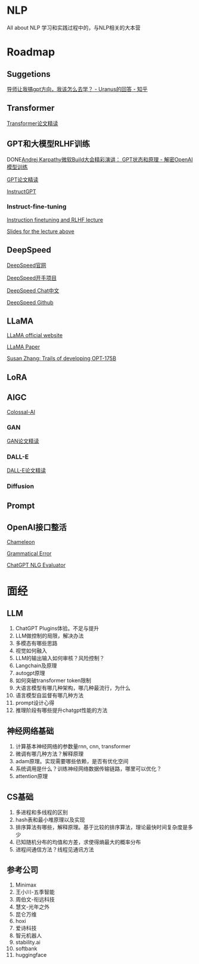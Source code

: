 # NLP

All about NLP
学习和实践过程中的，与NLP相关的大本营

# Roadmap

## Suggetions

[导师让我搞gpt方向，我该怎么去学？ - Uranus的回答 - 知乎](https://www.zhihu.com/question/604134581/answer/3063230236)

## Transformer

[Transformer论文精读](https://youtu.be/nzqlFIcCSWQ)

## GPT和大模型RLHF训练

DONE[Andrej Karpathy微软Build大会精彩演讲： GPT状态和原理 - 解密OpenAI模型训练](https://www.bilibili.com/video/BV1ts4y1T7UH/?share_source=copy_web&vd_source=1aea27c12a97d57f180ca22afea77cce)

[GPT论文精读](https://youtu.be/t70Bl3w7bxY)

[InstructGPT](https://youtu.be/zfIGAwD1jOQ)

### Instruct-fine-tuning

[Instruction finetuning and RLHF lecture](https://youtu.be/zjrM-MW-0y0)

[Slides for the lecture above](https://docs.google.com/presentation/d/13Tylt2SvKvBL2hgILy5CmBtPDv3rXlVrQp01OzAe5Xo/mobilepresent?slide=id.g238b2698243_0_1072)

## DeepSpeed

[DeepSpeed官网](https://www.deepspeed.ai/)

[DeepSpeed开手项目](https://www.deepspeed.ai/tutorials/azure/)

[DeepSpeed Chat中文](https://github.com/microsoft/DeepSpeed/blob/master/blogs/deepspeed-chat/chinese/README.md)

[DeepSpeed Github](https://github.com/microsoft/DeepSpeedExamples/tree/master/applications/DeepSpeed-Chat#-quick-start-)

## LLaMA

[LLaMA official website](https://ai.facebook.com/blog/large-language-model-llama-meta-ai/)

[LLaMA Paper](https://arxiv.org/abs/2302.13971)

[Susan Zhang: Trails of developing OPT-175B](https://www.youtube.com/live/p9IxoSkvZ-M?feature=share)

## LoRA

## AIGC

[Colossal-AI](https://www.hpc-ai.tech/blog/diffusion-pretraining-and-hardware-fine-tuning-can-be-almost-7x-cheaper)

### GAN

[GAN论文精读](https://youtu.be/g_0HtlrLiDo)

### DALL-E

[DALL-E论文精读](https://youtu.be/hO57mntSMl0)

### Diffusion

## Prompt

## OpenAI接口整活

[Chameleon](https://chameleon-llm.github.io/)

[Grammatical Error](https://arxiv.org/abs/2303.13648)

[ChatGPT NLG Evaluator](https://arxiv.org/abs/2303.04048)

# 面经

## LLM
1. ChatGPT Plugins体验。不足与提升
2. LLM做控制的局限，解决办法
3. 多模态有哪些思路
4. 视觉如何融入
5. LLM的输出输入如何审核？风险控制？
6. Langchain及原理
7. autogpt原理
8. 如何突破transformer token限制
9. 大语言模型有哪几种架构，哪几种最流行，为什么
10. 语言模型自监督有哪几种方法
11. prompt设计心得
12. 推理阶段有哪些提升chatgpt性能的方法

## 神经网络基础
1. 计算基本神经网络的参数量rnn, cnn, transformer
2. 微调有哪几种方法？解释原理
3. adam原理。实现需要哪些依赖，是否有优化空间
4. 系统调用是什么？训练神经网络数据传输链路，哪里可以优化？
5. attention原理

## CS基础
1. 多进程和多线程的区别
2. hash表和最小堆原理以及实现
3. 排序算法有哪些，解释原理。基于比较的排序算法，理论最快时间复杂度是多少
4. 已知随机分布的均值和方差，求使得熵最大的概率分布
5. 进程间通信方法？线程见通讯方法

## 参考公司
1. Minimax
2. 王小川-五季智能
3. 周伯文-衔远科技
4. 慧文-光年之外
5. 昆仑万维
6. hoxi
7. 爱诗科技
8. 智元机器人
9. stability.ai
10. softbank
11. huggingface

